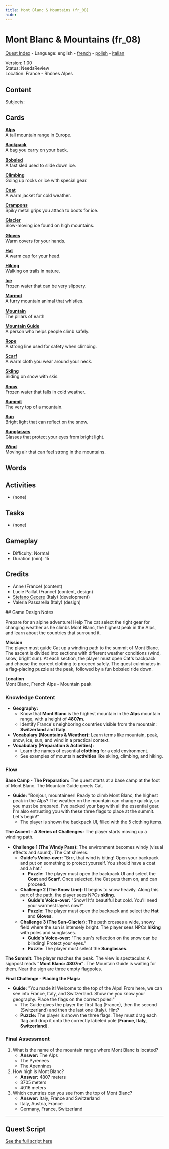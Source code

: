 ```yaml
---
title: Mont Blanc & Mountains (fr_08)
hide:
---
```


# Mont Blanc & Mountains (fr_08)
[Quest Index](./index.md) - Language: english - [french](./fr_08.fr.md) - [polish](./fr_08.pl.md) - [italian](./fr_08.it.md)

Version: 1.00  
Status: NeedsReview  
Location: France - Rhônes Alpes

## Content
Subjects: 



## Cards
**[Alps](../cards/index.md#alps)**  
A tall mountain range in Europe.  

**[Backpack](../cards/index.md#backpack)**  
A bag you carry on your back.  

**[Bobsled](../cards/index.md#bobsled)**  
A fast sled used to slide down ice.  

**[Climbing](../cards/index.md#climbing)**  
Going up rocks or ice with special gear.  

**[Coat](../cards/index.md#coat)**  
A warm jacket for cold weather.  

**[Crampons](../cards/index.md#crampons)**  
Spiky metal grips you attach to boots for ice.  

**[Glacier](../cards/index.md#glacier)**  
Slow-moving ice found on high mountains.  

**[Gloves](../cards/index.md#gloves)**  
Warm covers for your hands.  

**[Hat](../cards/index.md#hat)**  
A warm cap for your head.  

**[Hiking](../cards/index.md#hiking)**  
Walking on trails in nature.  

**[Ice](../cards/index.md#ice)**  
Frozen water that can be very slippery.  

**[Marmot](../cards/index.md#marmot)**  
A furry mountain animal that whistles.  

**[Mountain](../cards/index.md#mountain)**  
The pillars of earth  

**[Mountain Guide](../cards/index.md#mountain_guide)**  
A person who helps people climb safely.  

**[Rope](../cards/index.md#rope)**  
A strong line used for safety when climbing.  

**[Scarf](../cards/index.md#scarf)**  
A warm cloth you wear around your neck.  

**[Skiing](../cards/index.md#skiing)**  
Sliding on snow with skis.  

**[Snow](../cards/index.md#snow)**  
Frozen water that falls in cold weather.  

**[Summit](../cards/index.md#summit)**  
The very top of a mountain.  

**[Sun](../cards/index.md#sun)**  
Bright light that can reflect on the snow.  

**[Sunglasses](../cards/index.md#sunglasses)**  
Glasses that protect your eyes from bright light.  

**[Wind](../cards/index.md#wind)**  
Moving air that can feel strong in the mountains.  

## Words
## Activities
- (none)

## Tasks
- (none)
## Gameplay
- Difficulty: Normal
- Duration (min): 15
## Credits
- Anne (France) (content)
- Lucie Paillat (France) (content, design)
- [Stefano Cecere](https://stefanocecere.com) (Italy) (development)
- Valeria Passarella (Italy) (design)

## Game Design Notes

Prepare for an alpine adventure! Help The cat select the right gear for changing weather as he climbs Mont Blanc, the highest peak in the Alps, and learn about the countries that surround it.

**Mission**  
The player must guide Cat up a winding path to the summit of Mont Blanc. The ascent is divided into sections with different weather conditions (wind, snow, bright sun). At each section, the player must open Cat's backpack and choose the correct clothing to proceed safely. The quest culminates in a flag-placing puzzle at the peak, followed by a fun bobsled ride down.

**Location**  
Mont Blanc, French Alps - Mountain peak

### Knowledge Content

- **Geography:**  
  - Know that **Mont Blanc** is the highest mountain in the **Alps** mountain range, with a height of **4807m**.  
  - Identify France's neighboring countries visible from the mountain: **Switzerland** and **Italy**.  
- **Vocabulary (Mountains & Weather):** Learn terms like mountain, peak, snow, ice, sun, and wind in a practical context.  
- **Vocabulary (Preparation & Activities):**  
  - Learn the names of essential **clothing** for a cold environment.  
  - See examples of mountain **activities** like skiing, climbing, and hiking.

### Flow

**Base Camp \- The Preparation:** The quest starts at a base camp at the foot of Mont Blanc. The Mountain Guide greets Cat.

- **Guide:** "Bonjour, mountaineer\! Ready to climb Mont Blanc, the highest peak in the Alps? The weather on the mountain can change quickly, so you must be prepared. I've packed your bag with all the essential gear. I'm also entrusting you with these three flags to place at the summit. Let's begin\!"  
  - The player is shown the backpack UI, filled with the 5 clothing items.

**The Ascent \- A Series of Challenges:** The player starts moving up a winding path.

- **Challenge 1 (The Windy Pass):** The environment becomes windy (visual effects and sound). The Cat shivers.  
  - **Guide's Voice-over:** "Brrr, that wind is biting\! Open your backpack and put on something to protect yourself. You should have a coat and a hat."  
    - **Puzzle:** The player must open the backpack UI and select the **Coat** and **Scarf**. Once selected, the Cat puts them on, and can proceed.  
  - **Challenge 2 (The Snow Line):** It begins to snow heavily. Along this part of the path, the player sees NPCs **skiing**.  
    - **Guide's Voice-over:** "Snow\! It's beautiful but cold. You'll need your warmest layers now\!"  
    - **Puzzle:** The player must open the backpack and select the **Hat** and **Gloves**.  
  - **Challenge 3 (The Sun-Glacier):** The path crosses a wide, snowy field where the sun is intensely bright. The player sees NPCs **hiking** with poles and sunglasses.  
    - **Guide's Voice-over:** "The sun's reflection on the snow can be blinding\! Protect your eyes."  
    - **Puzzle:** The player must select the **Sunglasses**.

**The Summit:** The player reaches the peak. The view is spectacular. A signpost reads **"Mont Blanc: 4807m"**. The Mountain Guide is waiting for them. Near the sign are three empty flagpoles.

**Final Challenge \- Placing the Flags:**

- **Guide:** "You made it\! Welcome to the top of the Alps\! From here, we can see into France, Italy, and Switzerland. Show me you know your geography. Place the flags on the correct poles\!"  
  - The Guide gives the player the first flag (France), then the second (Switzerland) and then the last one (Italy). Hint?  
  - **Puzzle:** The player is shown the three flags. They must drag each flag and drop it onto the correctly labeled pole (**France, Italy, Switzerland**).

### Final Assessment

1. What is the name of the mountain range where Mont Blanc is located?  
   - **Answer:** The Alps  
   - The Pyrenees  
   - The Apennines  
2. How high is Mont Blanc?  
   - **Answer:** 4807 meters  
   - 3705 meters  
   - 4016 meters  
3. Which countries can you see from the top of Mont Blanc?  
   - **Answer:** Italy, France and Switzerland  
   - Italy, Austria, France  
   - Germany, France, Switzerland


---

## Quest Script

[See the full script here](./fr_08-script.md)
